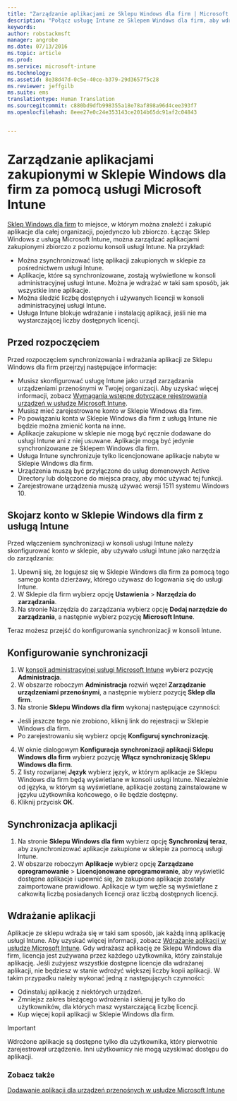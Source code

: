 ```yaml
---
title: "Zarządzanie aplikacjami ze Sklepu Windows dla firm | Microsoft Intune"
description: "Połącz usługę Intune ze Sklepem Windows dla firm, aby wdrażać aplikacje zakupione zbiorczo z poziomu konsoli usługi Intune i zarządzać nimi"
keywords: 
author: robstackmsft
manager: angrobe
ms.date: 07/13/2016
ms.topic: article
ms.prod: 
ms.service: microsoft-intune
ms.technology: 
ms.assetid: 8e38d47d-0c5e-40ce-b379-29d3657f5c28
ms.reviewer: jeffgilb
ms.suite: ems
translationtype: Human Translation
ms.sourcegitcommit: c880bd9dfb998355a18e78af898a96d4cee393f7
ms.openlocfilehash: 8eee27e0c24e353143ce2014b65dc91af2c04843


---
```


# Zarządzanie aplikacjami zakupionymi w Sklepie Windows dla firm za pomocą usługi Microsoft Intune
[Sklep Windows dla firm](https://www.microsoft.com/business-store) to miejsce, w którym można znaleźć i zakupić aplikacje dla całej organizacji, pojedynczo lub zbiorczo. Łącząc Sklep Windows z usługą Microsoft Intune, można zarządzać aplikacjami zakupionymi zbiorczo z poziomu konsoli usługi Intune. Na przykład:
* Można zsynchronizować listę aplikacji zakupionych w sklepie za pośrednictwem usługi Intune.
* Aplikacje, które są synchronizowane, zostają wyświetlone w konsoli administracyjnej usługi Intune. Można je wdrażać w taki sam sposób, jak wszystkie inne aplikacje.
* Można śledzić liczbę dostępnych i używanych licencji w konsoli administracyjnej usługi Intune.
* Usługa Intune blokuje wdrażanie i instalację aplikacji, jeśli nie ma wystarczającej liczby dostępnych licencji.

## Przed rozpoczęciem
Przed rozpoczęciem synchronizowania i wdrażania aplikacji ze Sklepu Windows dla firm przejrzyj następujące informacje:
* Musisz skonfigurować usługę Intune jako urząd zarządzania urządzeniami przenośnymi w Twojej organizacji. Aby uzyskać więcej informacji, zobacz [Wymagania wstępne dotyczące rejestrowania urządzeń w usłudze Microsoft Intune](prerequisites-for-enrollment.md).
* Musisz mieć zarejestrowane konto w Sklepie Windows dla firm.
* Po powiązaniu konta w Sklepie Windows dla firm z usługą Intune nie będzie można zmienić konta na inne.
* Aplikacje zakupione w sklepie nie mogą być ręcznie dodawane do usługi Intune ani z niej usuwane. Aplikacje mogą być jedynie synchronizowane ze Sklepem Windows dla firm.
* Usługa Intune synchronizuje tylko licencjonowane aplikacje nabyte w Sklepie Windows dla firm.
* Urządzenia muszą być przyłączone do usług domenowych Active Directory lub dołączone do miejsca pracy, aby móc używać tej funkcji.
* Zarejestrowane urządzenia muszą używać wersji 1511 systemu Windows 10.

## Skojarz konto w Sklepie Windows dla firm z usługą Intune
Przed włączeniem synchronizacji w konsoli usługi Intune należy skonfigurować konto w sklepie, aby używało usługi Intune jako narzędzia do zarządzania:
1. Upewnij się, że logujesz się w Sklepie Windows dla firm za pomocą tego samego konta dzierżawy, którego używasz do logowania się do usługi Intune.
2. W Sklepie dla firm wybierz opcję **Ustawienia** > **Narzędzia do zarządzania**.
3. Na stronie Narzędzia do zarządzania wybierz opcję **Dodaj narzędzie do zarządzania**, a następnie wybierz pozycję **Microsoft Intune**.

Teraz możesz przejść do konfigurowania synchronizacji w konsoli Intune.

## Konfigurowanie synchronizacji

1. W [konsoli administracyjnej usługi Microsoft Intune](https://manage.microsoft.com) wybierz pozycję **Administracja**.
2. W obszarze roboczym **Administracja** rozwiń węzeł **Zarządzanie urządzeniami przenośnymi**, a następnie wybierz pozycję **Sklep dla firm**.
3. Na stronie **Sklepu Windows dla firm** wykonaj następujące czynności:
 * Jeśli jeszcze tego nie zrobiono, kliknij link do rejestracji w Sklepie Windows dla firm.
 * Po zarejestrowaniu się wybierz opcję **Konfiguruj synchronizację**.
4. W oknie dialogowym **Konfiguracja synchronizacji aplikacji Sklepu Windows dla firm** wybierz pozycję **Włącz synchronizację Sklepu Windows dla firm**.
5. Z listy rozwijanej **Język** wybierz język, w którym aplikacje ze Sklepu Windows dla firm będą wyświetlane w konsoli usługi Intune. Niezależnie od języka, w którym są wyświetlane, aplikacje zostaną zainstalowane w języku użytkownika końcowego, o ile będzie dostępny.
6. Kliknij przycisk **OK**.

## Synchronizacja aplikacji

1. Na stronie **Sklepu Windows dla firm** wybierz opcję **Synchronizuj teraz**, aby zsynchronizować aplikacje zakupione w sklepie za pomocą usługi Intune.
2. W obszarze roboczym **Aplikacje** wybierz opcję **Zarządzane oprogramowanie** > **Licencjonowane oprogramowanie**, aby wyświetlić dostępne aplikacje i upewnić się, że zakupione aplikacje zostały zaimportowane prawidłowo. Aplikacje w tym węźle są wyświetlane z całkowitą liczbą posiadanych licencji oraz liczbą dostępnych licencji.

## Wdrażanie aplikacji

Aplikacje ze sklepu wdraża się w taki sam sposób, jak każdą inną aplikację usługi Intune. Aby uzyskać więcej informacji, zobacz [Wdrażanie aplikacji w usłudze Microsoft Intune](deploy-apps-in-microsoft-intune.md).
Gdy wdrażasz aplikację ze Sklepu Windows dla firm, licencja jest zużywana przez każdego użytkownika, który zainstaluje aplikację. Jeśli zużyjesz wszystkie dostępne licencje dla wdrażanej aplikacji, nie będziesz w stanie wdrożyć większej liczby kopii aplikacji. W takim przypadku należy wykonać jedną z następujących czynności:
* Odinstaluj aplikację z niektórych urządzeń.
* Zmniejsz zakres bieżącego wdrożenia i skieruj je tylko do użytkowników, dla których masz wystarczającą liczbę licencji.
* Kup więcej kopii aplikacji w Sklepie Windows dla firm.

> [!Important]
> Wdrożone aplikacje są dostępne tylko dla użytkownika, który pierwotnie zarejestrował urządzenie. Inni użytkownicy nie mogą uzyskiwać dostępu do aplikacji.


### Zobacz także
[Dodawanie aplikacji dla urządzeń przenośnych w usłudze Microsoft Intune](add-apps-for-mobile-devices-in-microsoft-intune.md)



<!--HONumber=Sep16_HO4-->


